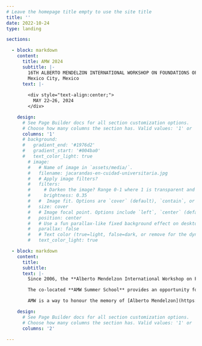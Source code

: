 ```yaml
---
# Leave the homepage title empty to use the site title
title: ''
date: 2022-10-24
type: landing

sections:

  - block: markdown
    content:
      title: AMW 2024
      subtitle: |-
        16TH ALBERTO MENDELZON INTERNATIONAL WORKSHOP ON FOUNDATIONS OF DATA MANAGEMENT  
        Mexico City, Mexico   
      text: |-
        
        <div style="text-align:center;">
          MAY 22–26, 2024
        </div>

    design:
      # See Page Builder docs for all section customization options.
      # Choose how many columns the section has. Valid values: '1' or '2'.
      columns: '1'      
      # background:
      #   gradient_end: '#1976d2'
      #   gradient_start: '#004ba0'
      #   text_color_light: true
        # image: 
        #   # Name of image in `assets/media/`.
        #   filename: jacarandas-en-cuidad-universitaria.jpg       
        #   # Apply image filters?
        #   filters:
        #     # Darken the image? Range 0-1 where 1 is transparent and 0 is opaque.
        #     brightness: 0.35
        #   #  Image fit. Options are `cover` (default), `contain`, or `actual` size.
        #   size: cover
        #   # Image focal point. Options include `left`, `center` (default), or `right`.
        #   position: center
        #   # Use a fun parallax-like fixed background effect on desktop? true/false
        #   parallax: false
        #   # Text color (true=light, false=dark, or remove for the dynamic theme color).
        #   text_color_light: true     

  - block: markdown
    content:
      title: 
      subtitle: 
      text: |-
        Since 2006, the **Alberto Mendelzon International Workshop on Foundations of Data Management (AMW)** brings together top researchers from all over the world, creating the opportunity to discuss and spread research results around the areas of Data Management and the Web.

        The co-located **AMW Summer School** provides an opportunity for Latin American students (graduate and undergraduate), researchers, and practitioners, to interact with top researchers from all over the world, promoting collaboration, learning and teaching in a friendly environment.

        AMW is a way to honour the memory of [Alberto Mendelzon](https://en.wikipedia.org/wiki/Alberto_O._Mendelzon), by promoting research ties with Latin America.

    design:
      # See Page Builder docs for all section customization options.
      # Choose how many columns the section has. Valid values: '1' or '2'.
      columns: '2' 

---
```

